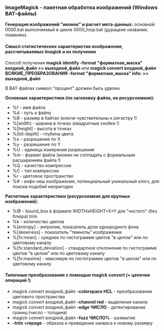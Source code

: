 ### ImageMagick - пакетная обработка изображений (Windows ВАТ-файлы)

**Генерация изображений "иконок" и расчет мета-данных:**
основной 0000.bat выполняемый в цикле 0000_loop.bat (дурацкие названия, поменяю).

#### Смысл статистических характеристик изображения, рассчитываемых Imagick и их получение

Способ получения **magick identify -format "форматная_маска" входной_файл >> выходной_файл** или
**magick convert входной_файл ВСЯКИЕ_ПРЕОБРАЗОВАНИЯ -format "форматная_маска" info: >> выходной_файл**

В BAT-файлах символ "процент" должен быть удвоен.

**Основные характеристики (по заголовку файла, не ресурсоемкие):**
- %f - имя файла
- %d - путь к файлу
- %B - размер в байтах (ключи чувствительны к регистру !)
- %[width] - ширина в точках (квадратные скобки !)
- %[height] - высота в точках 
- %[bit-depth] - глубина цвета
- %x - разрешение по Х
- %y - разрешение по Y
- %U - единица измерения разрешения
- %m - формат файла (можен не соппадать с формальным расширением файла !)
- %Q - качество компрессии
- %C - тип компрессии
- %r - цветовое пространство
- %# - инфо-хеш изображения, потенциальный уникальный ключ, для поиска подобий непригоден

**Расчетные характеристики (ресурсоемкие для крупных изображений):**
- %@ - bound_box в формате WIDTHxHEIGHT+X+Y для "чистого" (без блюра) trim
- %k - количество цветов
- %[entropy] - энтропия, показатель доли однородного фона
- %[skewness] - показатель "темноты" изображения
- %[fx:mean] - среднее по гистограмме цветов "в целом" или по цветовому каналу
- %[fx:standard_deviation] - стандартное отклонение по гистограмме цветов "в целом" или по цветовому каналу
- %[fx:maxima] - максимум по гистограмме цветов "в целом" или по цветовому каналу

#### Типичные преобразования с помощью magick convert (+ цепочки операций !)
- magick convert входной_файл **-colorspace HCL** - преобразование цветового пространства
- magick convert входной_файл **-channel red** - выделение канала
- magick convert входной_файл **-edge ЧИСЛО** - детектирование границ (число - толщина)
- magick convert входной_файл **-fuzz ЧИСЛО%** - размытие
- **-trim +repage** - обрезка и приведение канваса к новому размеру


